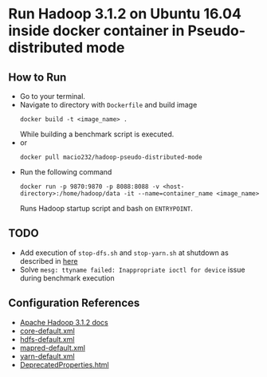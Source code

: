# Run Hadoop 3.1.2 on Ubuntu 16.04 inside docker container in Pseudo-distributed mode

## How to Run
- Go to your terminal.
- Navigate to directory with `Dockerfile` and build image
	```
	docker build -t <image_name> .
	```
	While building a benchmark script is executed.
- or
	```
	docker pull macio232/hadoop-pseudo-distributed-mode
	```
- Run the following command
	```
	docker run -p 9870:9870 -p 8088:8088 -v <host-directory>:/home/hadoop/data -it --name=container_name <image_name>
	```
	Runs Hadoop startup script and bash on `ENTRYPOINT`.

## TODO
- Add execution of `stop-dfs.sh` and `stop-yarn.sh` at shutdown as described in [here](https://unix.stackexchange.com/questions/146756/forward-sigterm-to-child-in-bash/146770#146770)
- Solve `mesg: ttyname failed: Inappropriate ioctl for device` issue during benchmark execution

## Configuration References
- [Apache Hadoop 3.1.2 docs](https://hadoop.apache.org/docs/r3.1.2/)
- [core-default.xml](https://hadoop.apache.org/docs/r3.1.2/hadoop-project-dist/hadoop-common/core-default.xml)
- [hdfs-default.xml](https://hadoop.apache.org/docs/r3.1.2/hadoop-project-dist/hadoop-hdfs/hdfs-default.xml)
- [mapred-default.xml](https://hadoop.apache.org/docs/r3.1.2/hadoop-mapreduce-client/hadoop-mapreduce-client-core/mapred-default.xml)
- [yarn-default.xml](https://hadoop.apache.org/docs/r3.1.2/hadoop-yarn/hadoop-yarn-common/yarn-default.xml)
- [DeprecatedProperties.html](https://hadoop.apache.org/docs/r3.1.2/hadoop-project-dist/hadoop-common/DeprecatedProperties.html)

